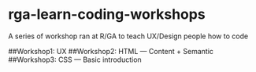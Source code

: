 rga-learn-coding-workshops
==========================

A series of workshop ran at R/GA to teach UX/Design people how to code

##Workshop1: UX
##Workshop2: HTML — Content + Semantic
##Workshop3: CSS — Basic introduction
